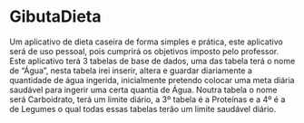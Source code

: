 # GibutaDieta
Um aplicativo de dieta caseira de forma simples e prática, este aplicativo será de uso pessoal, pois cumprirá os objetivos imposto pelo professor.
Este aplicativo terá 3 tabelas de base de dados, uma das tabela terá o nome de “Água”, nesta tabela irei inserir, altera e guardar diariamente a quantidade de água ingerida, inicialmente pretendo colocar uma meta diária saudável para ingerir uma certa quantia de Água.
Noutra tabela o nome será Carboidrato, terá um limite diário, a 3º tabela é a Proteínas e a 4º é a de Legumes o qual todas essas tabelas terão um limite saudável diário.
